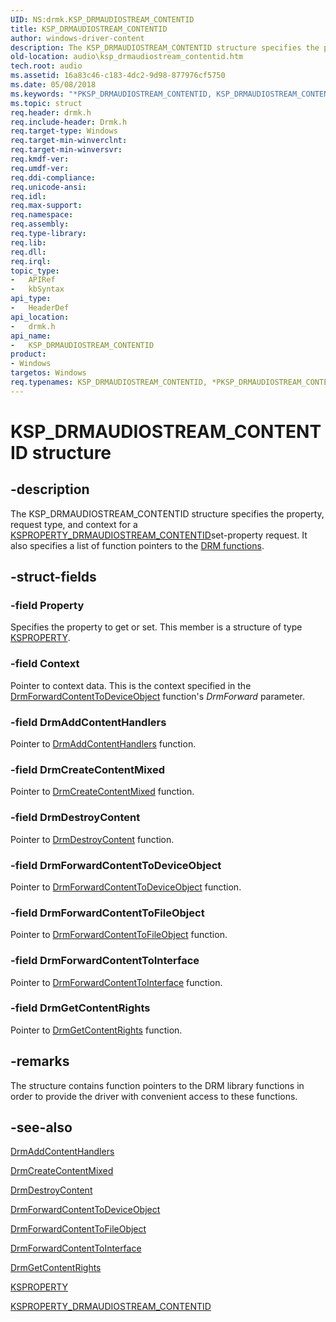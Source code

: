 ```yaml
---
UID: NS:drmk.KSP_DRMAUDIOSTREAM_CONTENTID
title: KSP_DRMAUDIOSTREAM_CONTENTID
author: windows-driver-content
description: The KSP_DRMAUDIOSTREAM_CONTENTID structure specifies the property, request type, and context for a KSPROPERTY_DRMAUDIOSTREAM_CONTENTIDset-property request. It also specifies a list of function pointers to the DRM functions.
old-location: audio\ksp_drmaudiostream_contentid.htm
tech.root: audio
ms.assetid: 16a83c46-c183-4dc2-9d98-877976cf5750
ms.date: 05/08/2018
ms.keywords: "*PKSP_DRMAUDIOSTREAM_CONTENTID, KSP_DRMAUDIOSTREAM_CONTENTID, KSP_DRMAUDIOSTREAM_CONTENTID structure [Audio Devices], PKSP_DRMAUDIOSTREAM_CONTENTID, PKSP_DRMAUDIOSTREAM_CONTENTID structure pointer [Audio Devices], aud-prop_f18ac59e-1ebf-4e98-8bab-1f54f76c6a64.xml, audio.ksp_drmaudiostream_contentid, drmk/KSP_DRMAUDIOSTREAM_CONTENTID, drmk/PKSP_DRMAUDIOSTREAM_CONTENTID"
ms.topic: struct
req.header: drmk.h
req.include-header: Drmk.h
req.target-type: Windows
req.target-min-winverclnt: 
req.target-min-winversvr: 
req.kmdf-ver: 
req.umdf-ver: 
req.ddi-compliance: 
req.unicode-ansi: 
req.idl: 
req.max-support: 
req.namespace: 
req.assembly: 
req.type-library: 
req.lib: 
req.dll: 
req.irql: 
topic_type:
-	APIRef
-	kbSyntax
api_type:
-	HeaderDef
api_location:
-	drmk.h
api_name:
-	KSP_DRMAUDIOSTREAM_CONTENTID
product:
- Windows
targetos: Windows
req.typenames: KSP_DRMAUDIOSTREAM_CONTENTID, *PKSP_DRMAUDIOSTREAM_CONTENTID
---
```


# KSP_DRMAUDIOSTREAM_CONTENTID structure


## -description


The KSP_DRMAUDIOSTREAM_CONTENTID structure specifies the property, request type, and context for a <a href="https://msdn.microsoft.com/library/windows/hardware/ff537351">KSPROPERTY_DRMAUDIOSTREAM_CONTENTID</a>set-property request. It also specifies a list of function pointers to the <a href="https://msdn.microsoft.com/library/windows/hardware/ff536356">DRM functions</a>.


## -struct-fields




### -field Property

Specifies the property to get or set. This member is a structure of type <a href="https://msdn.microsoft.com/library/windows/hardware/ff564262">KSPROPERTY</a>.


### -field Context

Pointer to context data. This is the context specified in the <a href="https://msdn.microsoft.com/library/windows/hardware/ff536351">DrmForwardContentToDeviceObject</a> function's <i>DrmForward</i> parameter.


### -field DrmAddContentHandlers

Pointer to <a href="https://msdn.microsoft.com/library/windows/hardware/ff536347">DrmAddContentHandlers</a> function.


### -field DrmCreateContentMixed

Pointer to <a href="https://msdn.microsoft.com/library/windows/hardware/ff536348">DrmCreateContentMixed</a> function.


### -field DrmDestroyContent

Pointer to <a href="https://msdn.microsoft.com/library/windows/hardware/ff536349">DrmDestroyContent</a> function.


### -field DrmForwardContentToDeviceObject

Pointer to <a href="https://msdn.microsoft.com/library/windows/hardware/ff536351">DrmForwardContentToDeviceObject</a> function.


### -field DrmForwardContentToFileObject

Pointer to <a href="https://msdn.microsoft.com/library/windows/hardware/ff536352">DrmForwardContentToFileObject</a> function.


### -field DrmForwardContentToInterface

Pointer to <a href="https://msdn.microsoft.com/library/windows/hardware/ff536353">DrmForwardContentToInterface</a> function.


### -field DrmGetContentRights

Pointer to <a href="https://msdn.microsoft.com/library/windows/hardware/ff536354">DrmGetContentRights</a> function.


## -remarks



The structure contains function pointers to the DRM library functions in order to provide the driver with convenient access to these functions.




## -see-also




<a href="https://msdn.microsoft.com/library/windows/hardware/ff536347">DrmAddContentHandlers</a>



<a href="https://msdn.microsoft.com/library/windows/hardware/ff536348">DrmCreateContentMixed</a>



<a href="https://msdn.microsoft.com/library/windows/hardware/ff536349">DrmDestroyContent</a>



<a href="https://msdn.microsoft.com/library/windows/hardware/ff536351">DrmForwardContentToDeviceObject</a>



<a href="https://msdn.microsoft.com/library/windows/hardware/ff536352">DrmForwardContentToFileObject</a>



<a href="https://msdn.microsoft.com/library/windows/hardware/ff536353">DrmForwardContentToInterface</a>



<a href="https://msdn.microsoft.com/library/windows/hardware/ff536354">DrmGetContentRights</a>



<a href="https://msdn.microsoft.com/library/windows/hardware/ff564262">KSPROPERTY</a>



<a href="https://msdn.microsoft.com/library/windows/hardware/ff537351">KSPROPERTY_DRMAUDIOSTREAM_CONTENTID</a>
 

 

